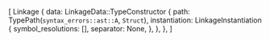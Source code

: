 [
    Linkage {
        data: LinkageData::TypeConstructor {
            path: TypePath(`syntax_errors::ast::A`, `Struct`),
            instantiation: LinkageInstantiation {
                symbol_resolutions: [],
                separator: None,
            },
        },
    },
]